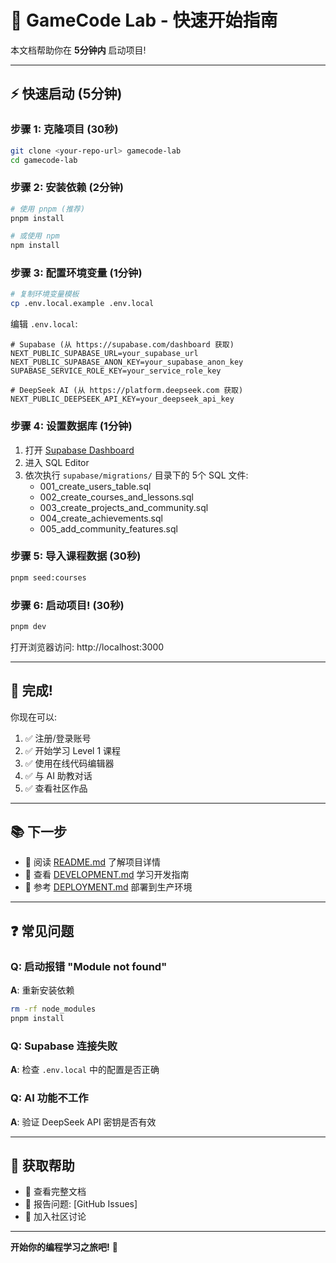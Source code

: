 # 🚀 GameCode Lab - 快速开始指南

本文档帮助你在 **5分钟内** 启动项目!

---

## ⚡ 快速启动 (5分钟)

### 步骤 1: 克隆项目 (30秒)

```bash
git clone <your-repo-url> gamecode-lab
cd gamecode-lab
```

### 步骤 2: 安装依赖 (2分钟)

```bash
# 使用 pnpm (推荐)
pnpm install

# 或使用 npm
npm install
```

### 步骤 3: 配置环境变量 (1分钟)

```bash
# 复制环境变量模板
cp .env.local.example .env.local
```

编辑 `.env.local`:

```env
# Supabase (从 https://supabase.com/dashboard 获取)
NEXT_PUBLIC_SUPABASE_URL=your_supabase_url
NEXT_PUBLIC_SUPABASE_ANON_KEY=your_supabase_anon_key
SUPABASE_SERVICE_ROLE_KEY=your_service_role_key

# DeepSeek AI (从 https://platform.deepseek.com 获取)
NEXT_PUBLIC_DEEPSEEK_API_KEY=your_deepseek_api_key
```

### 步骤 4: 设置数据库 (1分钟)

1. 打开 [Supabase Dashboard](https://supabase.com/dashboard)
2. 进入 SQL Editor
3. 依次执行 `supabase/migrations/` 目录下的 5个 SQL 文件:
   - 001_create_users_table.sql
   - 002_create_courses_and_lessons.sql
   - 003_create_projects_and_community.sql
   - 004_create_achievements.sql
   - 005_add_community_features.sql

### 步骤 5: 导入课程数据 (30秒)

```bash
pnpm seed:courses
```

### 步骤 6: 启动项目! (30秒)

```bash
pnpm dev
```

打开浏览器访问: http://localhost:3000

---

## 🎉 完成!

你现在可以:

1. ✅ 注册/登录账号
2. ✅ 开始学习 Level 1 课程
3. ✅ 使用在线代码编辑器
4. ✅ 与 AI 助教对话
5. ✅ 查看社区作品

---

## 📚 下一步

- 📖 阅读 [README.md](./README.md) 了解项目详情
- 🔧 查看 [DEVELOPMENT.md](./DEVELOPMENT.md) 学习开发指南
- 🚀 参考 [DEPLOYMENT.md](./DEPLOYMENT.md) 部署到生产环境

---

## ❓ 常见问题

### Q: 启动报错 "Module not found"
**A**: 重新安装依赖
```bash
rm -rf node_modules
pnpm install
```

### Q: Supabase 连接失败
**A**: 检查 `.env.local` 中的配置是否正确

### Q: AI 功能不工作
**A**: 验证 DeepSeek API 密钥是否有效

---

## 💬 获取帮助

- 📖 查看完整文档
- 🐛 报告问题: [GitHub Issues]
- 💬 加入社区讨论

---

**开始你的编程学习之旅吧!** 🚀

